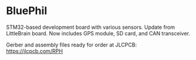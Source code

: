 # BluePhil
 STM32-based development board with various sensors. Update from LittleBrain board. Now includes GPS module, SD card, and CAN transceiver.

Gerber and assembly files ready for order at JLCPCB: https://jlcpcb.com/RPH